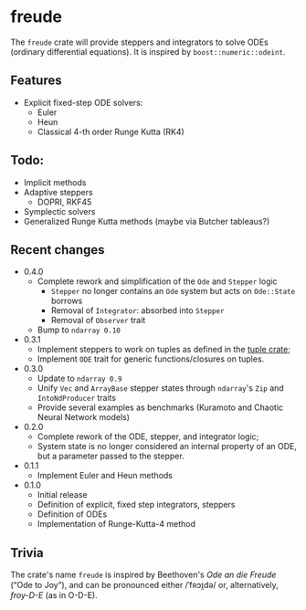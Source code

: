 # freude

The `freude` crate will provide steppers and integrators to solve ODEs
(ordinary differential equations). It is inspired by `boost::numeric::odeint`.

## Features

+ Explicit fixed-step ODE solvers:
    + Euler
    + Heun
    + Classical 4-th order Runge Kutta (RK4)

## Todo:

+ Implicit methods
+ Adaptive steppers
    + DOPRI, RKF45
+ Symplectic solvers
+ Generalized Runge Kutta methods (maybe via Butcher tableaus?)

## Recent changes

+ 0.4.0
    + Complete rework and simplification of the `Ode` and `Stepper` logic
        + `Stepper` no longer contains an `Ode` system but acts on `Ode::State` borrows
        + Removal of `Integrator`: absorbed into `Stepper`
        + Removal of `Observer` trait
    + Bump to `ndarray 0.10` 
+ 0.3.1
    + Implement steppers to work on tuples as defined in the [tuple crate](https://crates.io/crates/tuple);
    + Implement `ODE` trait for generic functions/closures on tuples.
+ 0.3.0
    + Update to `ndarray 0.9`
    + Unify `Vec` and `ArrayBase` stepper states through `ndarray`'s `Zip` and `IntoNdProducer` traits
    + Provide several examples as benchmarks (Kuramoto and Chaotic Neural Network models)
+ 0.2.0
    + Complete rework of the ODE, stepper, and integrator logic;
    + System state is no longer considered an internal property of an ODE, but a
    parameter passed to the stepper.
+ 0.1.1
    + Implement Euler and Heun methods
+ 0.1.0
    + Initial release
    + Definition of explicit, fixed step integrators, steppers
    + Definition of ODEs
    + Implementation of Runge-Kutta-4 method

## Trivia

The crate's name `freude` is inspired by Beethoven's *Ode an die Freude* (“Ode to
Joy”), and can be pronounced either /ˈfʀɔɪ̯də/ or, alternatively, *froy-D-E* (as
in O-D-E).
